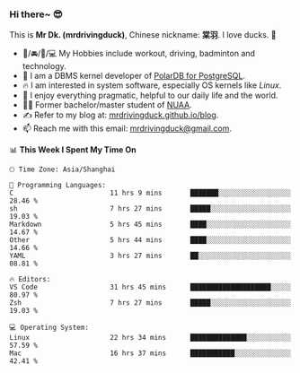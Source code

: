 ### Hi there~ 😎

This is **Mr Dk. (mrdrivingduck)**, Chinese nickname: **棠羽**. I love ducks. 🦆

- 💪/🚘/🏸/💻 My Hobbies include workout, driving, badminton and technology.
- 🍊 I am a DBMS kernel developer of [PolarDB for PostgreSQL](https://github.com/ApsaraDB/PolarDB-for-PostgreSQL).
- 🔥 I am interested in system software, especially OS kernels like *Linux*.
- 🔧 I enjoy everything pragmatic, helpful to our daily life and the world.
- 👨‍🎓 Former bachelor/master student of [NUAA](https://en.wikipedia.org/wiki/Nanjing_University_of_Aeronautics_and_Astronautics).
- ✍ Refer to my blog at: [mrdrivingduck.github.io/blog](https://mrdrivingduck.github.io/blog/).
- 📫 Reach me with this email: [mrdrivingduck@gmail.com](mailto:mrdrivingduck@gmail.com).

<!--START_SECTION:waka-->
📊 **This Week I Spent My Time On** 

```text
🕑︎ Time Zone: Asia/Shanghai

💬 Programming Languages: 
C                        11 hrs 9 mins       ███████░░░░░░░░░░░░░░░░░░   28.46 % 
sh                       7 hrs 27 mins       █████░░░░░░░░░░░░░░░░░░░░   19.03 % 
Markdown                 5 hrs 45 mins       ████░░░░░░░░░░░░░░░░░░░░░   14.67 % 
Other                    5 hrs 44 mins       ████░░░░░░░░░░░░░░░░░░░░░   14.66 % 
YAML                     3 hrs 27 mins       ██░░░░░░░░░░░░░░░░░░░░░░░   08.81 % 

🔥 Editors: 
VS Code                  31 hrs 45 mins      ████████████████████░░░░░   80.97 % 
Zsh                      7 hrs 27 mins       █████░░░░░░░░░░░░░░░░░░░░   19.03 % 

💻 Operating System: 
Linux                    22 hrs 34 mins      ██████████████░░░░░░░░░░░   57.59 % 
Mac                      16 hrs 37 mins      ███████████░░░░░░░░░░░░░░   42.41 % 
```


<!--END_SECTION:waka-->

<!-- ![Mr Dk.'s GitHub Stats](https://github-readme-stats.vercel.app/api?username=mrdrivingduck&count_private&show_icons=true&theme=buefy) -->

<!-- ![Most Used Languages](https://github-readme-stats.vercel.app/api/top-langs/?username=mrdrivingduck&exclude_repo=mips32-CPU,snort-tcp-socket&theme=buefy&layout=compact&langs_count=10) -->


<!--
**mrdrivingduck/mrdrivingduck** is a ✨ _special_ ✨ repository because its `README.md` (this file) appears on your GitHub profile.

Here are some ideas to get you started:

- 🔭 I’m currently working on ...
- 🌱 I’m currently learning ...
- 👯 I’m looking to collaborate on ...
- 🤔 I’m looking for help with ...
- 💬 Ask me about ...
- 📫 How to reach me: ...
- 😄 Pronouns: ...
- ⚡ Fun fact: ...
-->
